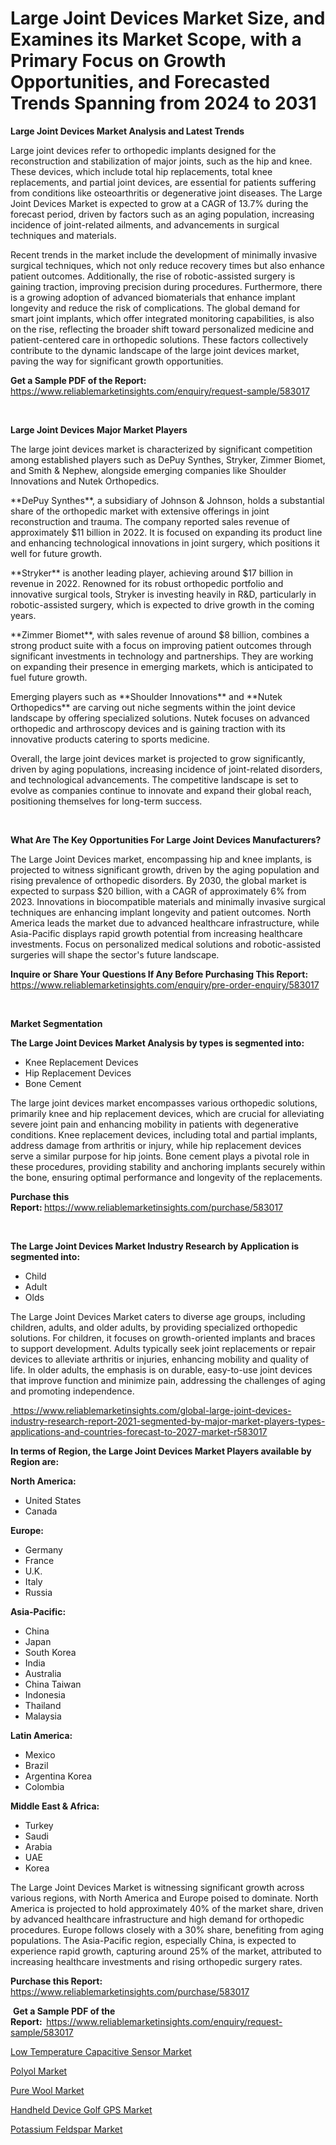 <p><h1>Large Joint Devices Market Size, and Examines its Market Scope, with a Primary Focus on Growth Opportunities, and Forecasted Trends Spanning from 2024 to 2031</h1></p><p><strong>Large Joint Devices Market Analysis and Latest Trends</strong></p>
<p><p>Large joint devices refer to orthopedic implants designed for the reconstruction and stabilization of major joints, such as the hip and knee. These devices, which include total hip replacements, total knee replacements, and partial joint devices, are essential for patients suffering from conditions like osteoarthritis or degenerative joint diseases. The Large Joint Devices Market is expected to grow at a CAGR of 13.7% during the forecast period, driven by factors such as an aging population, increasing incidence of joint-related ailments, and advancements in surgical techniques and materials.</p><p>Recent trends in the market include the development of minimally invasive surgical techniques, which not only reduce recovery times but also enhance patient outcomes. Additionally, the rise of robotic-assisted surgery is gaining traction, improving precision during procedures. Furthermore, there is a growing adoption of advanced biomaterials that enhance implant longevity and reduce the risk of complications. The global demand for smart joint implants, which offer integrated monitoring capabilities, is also on the rise, reflecting the broader shift toward personalized medicine and patient-centered care in orthopedic solutions. These factors collectively contribute to the dynamic landscape of the large joint devices market, paving the way for significant growth opportunities.</p></p>
<p><strong>Get a Sample PDF of the Report:&nbsp;</strong> <a href="https://www.reliablemarketinsights.com/enquiry/request-sample/583017?utm_campaign=1331&utm_medium=2&utm_source=Github&utm_content=ia&utm_term=27092024&utm_id=large-joint-devices">https://www.reliablemarketinsights.com/enquiry/request-sample/583017</a></p>
<p>&nbsp;</p>
<p><strong>Large Joint Devices Major Market Players</strong></p>
<p><p>The large joint devices market is characterized by significant competition among established players such as DePuy Synthes, Stryker, Zimmer Biomet, and Smith & Nephew, alongside emerging companies like Shoulder Innovations and Nutek Orthopedics. </p><p>**DePuy Synthes**, a subsidiary of Johnson & Johnson, holds a substantial share of the orthopedic market with extensive offerings in joint reconstruction and trauma. The company reported sales revenue of approximately $11 billion in 2022. It is focused on expanding its product line and enhancing technological innovations in joint surgery, which positions it well for future growth.</p><p>**Stryker** is another leading player, achieving around $17 billion in revenue in 2022. Renowned for its robust orthopedic portfolio and innovative surgical tools, Stryker is investing heavily in R&D, particularly in robotic-assisted surgery, which is expected to drive growth in the coming years.</p><p>**Zimmer Biomet**, with sales revenue of around $8 billion, combines a strong product suite with a focus on improving patient outcomes through significant investments in technology and partnerships. They are working on expanding their presence in emerging markets, which is anticipated to fuel future growth.</p><p>Emerging players such as **Shoulder Innovations** and **Nutek Orthopedics** are carving out niche segments within the joint device landscape by offering specialized solutions. Nutek focuses on advanced orthopedic and arthroscopy devices and is gaining traction with its innovative products catering to sports medicine.</p><p>Overall, the large joint devices market is projected to grow significantly, driven by aging populations, increasing incidence of joint-related disorders, and technological advancements. The competitive landscape is set to evolve as companies continue to innovate and expand their global reach, positioning themselves for long-term success.</p></p>
<p>&nbsp;</p>
<p><strong>What Are The Key Opportunities For Large Joint Devices Manufacturers?</strong></p>
<p><p>The Large Joint Devices market, encompassing hip and knee implants, is projected to witness significant growth, driven by the aging population and rising prevalence of orthopedic disorders. By 2030, the global market is expected to surpass $20 billion, with a CAGR of approximately 6% from 2023. Innovations in biocompatible materials and minimally invasive surgical techniques are enhancing implant longevity and patient outcomes. North America leads the market due to advanced healthcare infrastructure, while Asia-Pacific displays rapid growth potential from increasing healthcare investments. Focus on personalized medical solutions and robotic-assisted surgeries will shape the sector's future landscape.</p></p>
<p><strong>Inquire or Share Your Questions If Any Before Purchasing This Report:</strong> <a href="https://www.reliablemarketinsights.com/enquiry/pre-order-enquiry/583017?utm_campaign=1331&utm_medium=2&utm_source=Github&utm_content=ia&utm_term=27092024&utm_id=large-joint-devices">https://www.reliablemarketinsights.com/enquiry/pre-order-enquiry/583017</a></p>
<p>&nbsp;</p>
<p><strong>Market Segmentation</strong></p>
<p><strong>The Large Joint Devices Market Analysis by types is segmented into:</strong></p>
<p><ul><li>Knee Replacement Devices</li><li>Hip Replacement Devices</li><li>Bone Cement</li></ul></p>
<p><p>The large joint devices market encompasses various orthopedic solutions, primarily knee and hip replacement devices, which are crucial for alleviating severe joint pain and enhancing mobility in patients with degenerative conditions. Knee replacement devices, including total and partial implants, address damage from arthritis or injury, while hip replacement devices serve a similar purpose for hip joints. Bone cement plays a pivotal role in these procedures, providing stability and anchoring implants securely within the bone, ensuring optimal performance and longevity of the replacements.</p></p>
<p><strong>Purchase this Report:&nbsp;</strong><a href="https://www.reliablemarketinsights.com/purchase/583017?utm_campaign=1331&utm_medium=2&utm_source=Github&utm_content=ia&utm_term=27092024&utm_id=large-joint-devices">https://www.reliablemarketinsights.com/purchase/583017</a></p>
<p>&nbsp;</p>
<p><strong>The Large Joint Devices Market Industry Research by Application is segmented into:</strong></p>
<p><ul><li>Child</li><li>Adult</li><li>Olds</li></ul></p>
<p><p>The Large Joint Devices Market caters to diverse age groups, including children, adults, and older adults, by providing specialized orthopedic solutions. For children, it focuses on growth-oriented implants and braces to support development. Adults typically seek joint replacements or repair devices to alleviate arthritis or injuries, enhancing mobility and quality of life. In older adults, the emphasis is on durable, easy-to-use joint devices that improve function and minimize pain, addressing the challenges of aging and promoting independence.</p></p>
<p><a href="https://www.reliablemarketinsights.com/global-large-joint-devices-industry-research-report-2021-segmented-by-major-market-players-types-applications-and-countries-forecast-to-2027-market-r583017?utm_campaign=1331&utm_medium=2&utm_source=Github&utm_content=ia&utm_term=27092024&utm_id=large-joint-devices">&nbsp;https://www.reliablemarketinsights.com/global-large-joint-devices-industry-research-report-2021-segmented-by-major-market-players-types-applications-and-countries-forecast-to-2027-market-r583017</a></p>
<p><strong>In terms of Region, the Large Joint Devices Market Players available by Region are:</strong></p>
<p>
    <p> <strong> North America: </strong>
        <ul>
            <li>United States</li>
            <li>Canada</li>
        </ul>
        </p> 
    <p> <strong> Europe: </strong>
        <ul>
            <li>Germany</li>
            <li>France</li>
            <li>U.K.</li>
            <li>Italy</li>
            <li>Russia</li>
        </ul>
        </p> 
    <p> <strong> Asia-Pacific: </strong>
        <ul>
            <li>China</li>
            <li>Japan</li>
            <li>South Korea</li>
            <li>India</li>
            <li>Australia</li>
            <li>China Taiwan</li>
            <li>Indonesia</li>
            <li>Thailand</li>
            <li>Malaysia</li>
        </ul>
        </p> 
    <p> <strong> Latin America: </strong>
        <ul>
            <li>Mexico</li>
            <li>Brazil</li>
            <li>Argentina Korea</li>
            <li>Colombia</li>
        </ul>
        </p> 
    <p> <strong> Middle East & Africa: </strong>
        <ul>
            <li>Turkey</li>
            <li>Saudi</li>
            <li>Arabia</li>
            <li>UAE</li>
            <li>Korea</li>
        </ul>
    </p>
    </p>
<p><p>The Large Joint Devices Market is witnessing significant growth across various regions, with North America and Europe poised to dominate. North America is projected to hold approximately 40% of the market share, driven by advanced healthcare infrastructure and high demand for orthopedic procedures. Europe follows closely with a 30% share, benefiting from aging populations. The Asia-Pacific region, especially China, is expected to experience rapid growth, capturing around 25% of the market, attributed to increasing healthcare investments and rising orthopedic surgery rates.</p></p>
<p><strong>Purchase this Report: </strong><a href="https://www.reliablemarketinsights.com/purchase/583017?utm_campaign=1331&utm_medium=2&utm_source=Github&utm_content=ia&utm_term=27092024&utm_id=large-joint-devices">https://www.reliablemarketinsights.com/purchase/583017</a></p>
<p>&nbsp;<strong>Get a Sample PDF of the Report:&nbsp;&nbsp;</strong><a href="https://www.reliablemarketinsights.com/enquiry/request-sample/583017?utm_campaign=1331&utm_medium=2&utm_source=Github&utm_content=ia&utm_term=27092024&utm_id=large-joint-devices">https://www.reliablemarketinsights.com/enquiry/request-sample/583017</a></p>
<p><strong></strong></p>
<p><p><a href="https://issuu.com/reportprime-2/docs/low-temperature-capacitive-sensor-m_844806bc29dc68?utm_campaign=1331&utm_medium=2&utm_source=Github&utm_content=ia&utm_term=27092024&utm_id=large-joint-devices">Low Temperature Capacitive Sensor Market</a></p><p><a href="https://www.linkedin.com/pulse/future-innovation-global-polyol-market-growth-opportunities-2024-pr81f?utm_campaign=1331&utm_medium=2&utm_source=Github&utm_content=ia&utm_term=27092024&utm_id=large-joint-devices">Polyol Market</a></p><p><a href="https://www.linkedin.com/pulse/pure-wool-market-forecasts-trends-impact-analysis-2024-2031-w8vsf?utm_campaign=1331&utm_medium=2&utm_source=Github&utm_content=ia&utm_term=27092024&utm_id=large-joint-devices">Pure Wool Market</a></p><p><a href="https://issuu.com/reportprime-2/docs/handheld-device-golf-gps-market-siz_49b8623c7126ae?utm_campaign=1331&utm_medium=2&utm_source=Github&utm_content=ia&utm_term=27092024&utm_id=large-joint-devices">Handheld Device Golf GPS Market</a></p><p><a href="https://www.linkedin.com/pulse/how-potassium-feldspar-market-changing-from-2024-2031-ideauda-qegxf?utm_campaign=1331&utm_medium=2&utm_source=Github&utm_content=ia&utm_term=27092024&utm_id=large-joint-devices">Potassium Feldspar Market</a></p></p>